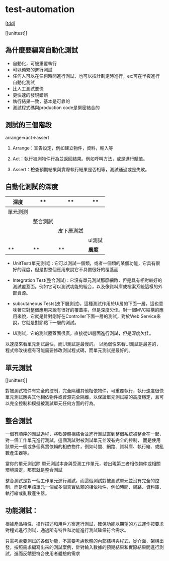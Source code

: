 # test-automation

[[tdd]]

[[unittest]]

## 為什麼要編寫自動化測試

- 自動化，可被重覆執行
- 可以頻繁的進行測試
- 任何人可以在任何時間進行測試，也可以按計劃定時進行，ex:可在半夜進行自動化測試
- 比人工測試要快
- 更快速的發現錯誤
- 執行結果一致，基本是可靠的
- 測試程式碼與production code是緊密結合的

## 測試的三個階段

arrange=>act=>assert

1. Arrange：宣告設定，例如建立物件，資料，輸入等 

2. Act：執行被測物件行為並返回結果。例如呼叫方法，或是進行賦值。 

3. Assert：檢查預期結果與實際執行結果是否相等，測試通過或是失敗。 

## 自動化測試的深度

|深度|**|**|**|
|--|--|--|--|
|單元測測||||
||整合測試|||
|||皮下層測試||
||||ui測試|
|**|**|**|**廣度**|

- UnitTest(單元測試) : 它可以測試一個類，或者一個類的某個功能，它具有很好的深度，但是對整個應用來說它不具備很好的覆蓋面 

- Integration Test(整合測試) : 它沒有單元測試那麼細緻，但是具有相對較好的測試覆蓋面。例如它可以測試功能的組合，以及像資料庫或檔案系統這樣的外部資源。 
- subcutaneous Tests(皮下層測試)，這種測試作用於Ui層的下面一層，這也意味著它對整個應用來說有很好的覆蓋率，但是深度欠佳。對一個MVC結構的應用來說，它就是針對剛好在Controller下面一層的測試，對於Web Service來說，它就是對節點下一層的測試。 
- Ui測試，它的測試覆蓋面很廣，直接從UI層面進行測試，但是深度欠佳。 

以速度來看單元測試最快，而UI測試是最慢的。 
以脆弱性來看UI測試是最差的，程式修改後極有可能需要修改測試程式碼，而單元測試是最好的。 

## 單元測試

[[unittest]]

對被測試物件有完全的控制，完全隔離其他相依物件，可重覆執行，執行速度很快 
單元測試應與其他相依物件或資源完全隔離，以保證單元測試結的高度穩定，且可以完全控制和模擬被測試單元任何方面的行為。

## 整合測試

一個有順序的測試過程，將軟硬體相結合並進行測試直到整個系統被整合在一起，對一個工作單元進行測試，這個測試對被測試單元並沒有完全的控制， 而是使用該單元一個或多個真實依賴的相依物件，例如時間、網路、資料庫、執行緒、或亂數產生器等。

當你的單元測試除 單元測試本身與受測工作單元，若出現第三者相依物件或相關環境設定，那麼就是整合測試 

整合測試是對一個工作單元進行測試，而這個測試對被測試單元並沒有完全的控制，而是使用該單元一個或多個真實依賴的相依物件，例如時間、網路、資料庫、執行緒或亂數產生器。 

## 功能測試： 

根據產品特性、操作描述和用戶方案進行測試，確保功能以期望的方式運作按要求對程式進行測試，通過所有特性和功能進行測試確保符合需求。 

只需考慮要測試的各個功能，不需要考慮軟體的內部結構與程式，從介面、架構出發，按照需求編寫出來的測試案例，針對輸入數據的預期結果和實際結果間進行測試，進而反饋更符合使用者體驗的需求 

[//begin]: # "Autogenerated link references for markdown compatibility"
[tdd]: ../../../2-code/learning/development/tdd/tdd.md "Tdd"
[//end]: # "Autogenerated link references"